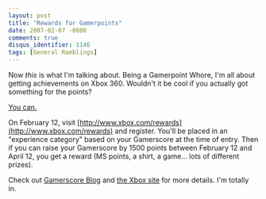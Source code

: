 ```yaml
---
layout: post
title: "Rewards for Gamerpoints"
date: 2007-02-07 -0800
comments: true
disqus_identifier: 1146
tags: [General Ramblings]
---
```

Now *this* is what I'm talking about. Being a Gamerpoint Whore, I'm all
about getting achievements on Xbox 360. Wouldn't it be cool if you
actually got something for the points?

 [You
can.](http://gamerscoreblog.com/team/archive/2007/02/06/540799.aspx)

 On February 12, visit
[http://www.xbox.com/rewards](http://www.xbox.com/rewards) and register.
You'll be placed in an "experience category" based on your Gamerscore at
the time of entry. Then if you can raise your Gamerscore by 1500 points
between February 12 and April 12, you get a reward (MS points, a shirt,
a game... lots of different prizes).

 Check out [Gamerscore
Blog](http://gamerscoreblog.com/team/archive/2007/02/06/540799.aspx) and
[the Xbox
site](http://www.xbox.com/en-US/community/news/2007/0205-xboxrewards.htm)
for more details. I'm totally in.
